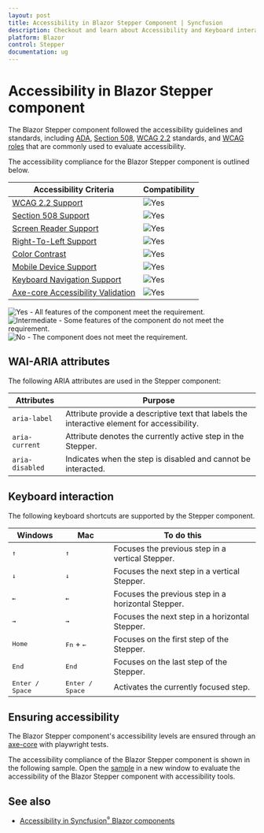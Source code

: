 ```yaml
---
layout: post
title: Accessibility in Blazor Stepper Component | Syncfusion
description: Checkout and learn about Accessibility and Keyboard interaction with Blazor Stepper component and more details.
platform: Blazor
control: Stepper
documentation: ug
---
```


# Accessibility in Blazor Stepper component

The Blazor Stepper component followed the accessibility guidelines and standards, including [ADA](https://www.ada.gov/), [Section 508](https://www.section508.gov/), [WCAG 2.2](https://www.w3.org/TR/WCAG22/) standards, and [WCAG roles](https://www.w3.org/TR/wai-aria/#roles) that are commonly used to evaluate accessibility.

The accessibility compliance for the Blazor Stepper component is outlined below.

| Accessibility Criteria | Compatibility |
| -- | -- |
| [WCAG 2.2 Support](../common/accessibility#accessibility-standards) | <img src="https://cdn.syncfusion.com/content/images/landing-page/yes.png" alt="Yes"> |
| [Section 508 Support](../common/accessibility#accessibility-standards) |<img src="https://cdn.syncfusion.com/content/images/landing-page/yes.png" alt="Yes"> |
| [Screen Reader Support](../common/accessibility#screen-reader-support) | <img src="https://cdn.syncfusion.com/content/images/landing-page/yes.png" alt="Yes"> |
| [Right-To-Left Support](../common/accessibility#right-to-left-support) | <img src="https://cdn.syncfusion.com/content/images/landing-page/yes.png" alt="Yes"> |
| [Color Contrast](../common/accessibility#color-contrast) | <img src="https://cdn.syncfusion.com/content/images/landing-page/yes.png" alt="Yes"> |
| [Mobile Device Support](../common/accessibility#mobile-device-support) | <img src="https://cdn.syncfusion.com/content/images/landing-page/yes.png" alt="Yes"> |
| [Keyboard Navigation Support](../common/accessibility#keyboard-navigation-support) | <img src="https://cdn.syncfusion.com/content/images/landing-page/yes.png" alt="Yes"> |
| [Axe-core Accessibility Validation](../common/accessibility#ensuring-accessibility) | <img src="https://cdn.syncfusion.com/content/images/landing-page/yes.png" alt="Yes"> |

<style>
    .post .post-content img {
        display: inline-block;
        margin: 0.5em 0;
    }
</style>

<div><img src="https://cdn.syncfusion.com/content/images/documentation/full.png" alt="Yes"> - All features of the component meet the requirement.</div>

<div><img src="https://cdn.syncfusion.com/content/images/documentation/partial.png" alt="Intermediate"> - Some features of the component do not meet the requirement.</div>

<div><img src="https://cdn.syncfusion.com/content/images/documentation/not-supported.png" alt="No"> - The component does not meet the requirement.</div>

## WAI-ARIA attributes

The following ARIA attributes are used in the Stepper component:

| Attributes | Purpose |
| --- | --- |
| `aria-label` | Attribute provide a descriptive text that labels the interactive element for accessibility. |
| `aria-current` | Attribute denotes the currently active step in the Stepper. |
| `aria-disabled`| Indicates when the step is disabled and cannot be interacted. |

## Keyboard interaction

The following keyboard shortcuts are supported by the Stepper component.

| Windows | Mac | **To do this** |
| --- | --- | --- |
| <kbd>↑</kbd> | <kbd>↑</kbd> | Focuses the previous step in a vertical Stepper. |
| <kbd>↓</kbd> | <kbd>↓</kbd> | Focuses the next step in a vertical Stepper. |
| <kbd>←</kbd> | <kbd>←</kbd> | Focuses the previous step in a horizontal Stepper. |
| <kbd>→</kbd> | <kbd>→</kbd> | Focuses the next step in a horizontal Stepper. |
| <kbd>Home</kbd> | <kbd>Fn</kbd> + <kbd>←</kbd> | Focuses on the first step of the Stepper. |
| <kbd>End</kbd> | <kbd>End</kbd> | Focuses on the last step of the Stepper. |
| <kbd>Enter / Space</kbd> | <kbd>Enter / Space</kbd> | Activates the currently focused step. |

## Ensuring accessibility

The Blazor Stepper component's accessibility levels are ensured through an [axe-core](https://www.nuget.org/packages/Deque.AxeCore.Playwright) with playwright tests.

The accessibility compliance of the Blazor Stepper component is shown in the following sample. Open the [sample](https://blazor.syncfusion.com/accessibility/stepper) in a new window to evaluate the accessibility of the Blazor Stepper component with accessibility tools.

## See also

* [Accessibility in Syncfusion<sup style="font-size:70%">&reg;</sup> Blazor components](https://blazor.syncfusion.com/documentation/common/accessibility)
